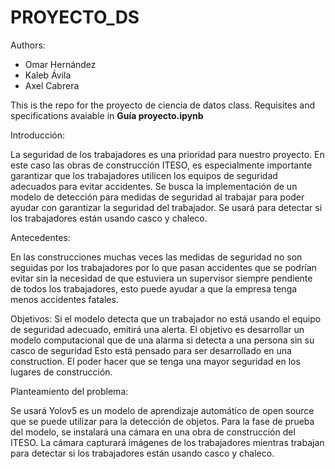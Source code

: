 # PROYECTO_DS
Authors:
- Omar Hernández
- Kaleb Ávila
- Axel Cabrera

This is the repo for the proyecto de ciencia de datos class. 
Requisites and specifications avaiable in **Guía proyecto.ipynb**



Introducción:

La seguridad de los trabajadores es una prioridad para nuestro proyecto. En este caso las obras de construcción ITESO, es especialmente importante garantizar que los trabajadores utilicen los equipos de seguridad adecuados para evitar accidentes.
Se busca la implementación de un modelo de detección para medidas de seguridad al trabajar para poder ayudar con garantizar la seguridad del trabajador. Se usará para detectar si los trabajadores están usando casco y chaleco.

Antecedentes:

En las construcciones muchas veces las medidas de seguridad no son seguidas por los trabajadores por lo que pasan accidentes que se podrían evitar
sin la necesidad de que estuviera un supervisor siempre pendiente de todos los trabajadores, esto puede ayudar a que la empresa tenga menos accidentes
fatales.


Objetivos:
Si el modelo detecta que un trabajador no está usando el equipo de seguridad adecuado, emitirá una alerta.
El objetivo es desarrollar un modelo computacional que de una alarma si detecta a una persona sin su casco de seguridad
Esto está pensado para ser desarrollado en una construction.
El poder hacer que se tenga una mayor seguridad en los lugares de construcción.

Planteamiento del problema:

Se usará Yolov5 es un modelo de aprendizaje automático de open source que se puede utilizar para la detección de objetos. 
Para la fase de prueba del modelo, se instalará una cámara en una obra de construcción del ITESO. La cámara capturará imágenes de los trabajadores mientras trabajan para detectar si los trabajadores están usando casco y chaleco.

